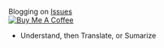 Blogging on [Issues](https://github.com/ChaoLiou/Blog/issues)
<br />
<a href="https://www.buymeacoffee.com/buyChaolRedBull" target="_blank"><img src="https://www.buymeacoffee.com/assets/img/custom_images/yellow_img.png" alt="Buy Me A Coffee" style="height: auto !important;width: auto !important;" ></a>

- Understand, then Translate, or Sumarize
